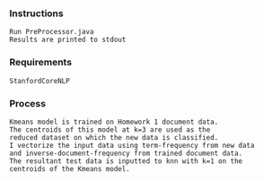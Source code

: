 ### Instructions
    Run PreProcessor.java
    Results are printed to stdout
    
### Requirements
    StanfordCoreNLP
    
### Process
    Kmeans model is trained on Homework 1 document data.
    The centroids of this model at k=3 are used as the 
    reduced dataset on which the new data is classified. 
    I vectorize the input data using term-frequency from new data
    and inverse-document-frequency from trained document data.
    The resultant test data is inputted to knn with k=1 on the 
    centroids of the Kmeans model.
    